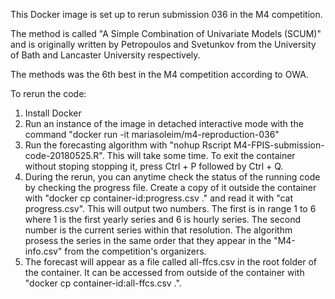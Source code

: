 This Docker image is set up to rerun submission 036 in the M4 competition.

The method is called "A Simple Combination of Univariate Models (SCUM)" and is originally written by Petropoulos and Svetunkov from the University of Bath and Lancaster University respectively.

The methods was the 6th best in the M4 competition according to OWA.

To rerun the code:
1. Install Docker
2. Run an instance of the image in detached interactive mode with the command "docker run -it mariasoleim/m4-reproduction-036"
3. Run the forecasting algorithm with "nohup Rscript M4-FPIS-submission-code-20180525.R". This will take some time. To exit the container without stoping stopping it, press Ctrl + P followed by Ctrl + Q.
4. During the rerun, you can anytime check the status of the running code by checking the progress file. Create a copy of it outside the container with "docker cp container-id:progress.csv ." and read it with "cat progress.csv". This will output two numbers. The first is in range 1 to 6 where 1 is the first yearly series and 6 is hourly series. The second number is the current series within that resolution. The algorithm prosess the series in the same order that they appear in the "M4-info.csv" from the competition's organizers.
5. The forecast will appear as a file called all-ffcs.csv in the root folder of the container. It can be accessed from outside of the container with "docker cp container-id:all-ffcs.csv .".

